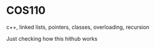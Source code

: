 # COS110
c++, linked lists, pointers, classes, overloading, recursion

Just checking how this hithub works
